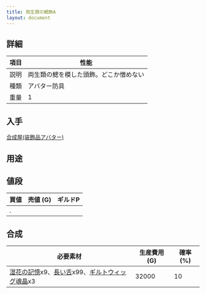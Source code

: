 ```yaml
---
title: 両生類の鰓飾A
layout: document
---
```

## 詳細

|項目|性能|
|---|---|
|説明|両生類の鰓を模した頭飾。どこか憎めない|
|種類|アバター防具|
|重量|1|

## 入手

[合成屋(装飾品アバター)](合成屋(装飾品アバター))

## 用途

## 値段

|買値|売値 (G)|ギルドP|
|---|---|---|
|.|||

## 合成

|必要素材|生産費用 (G)|確率 (%)|
|---|---|---|
|[湿花の記憶](湿花の記憶)x9、[長い舌](長い舌)x99、[ギルトウィッグ魂晶](ギルトウィッグ魂晶)x3|32000|10|
